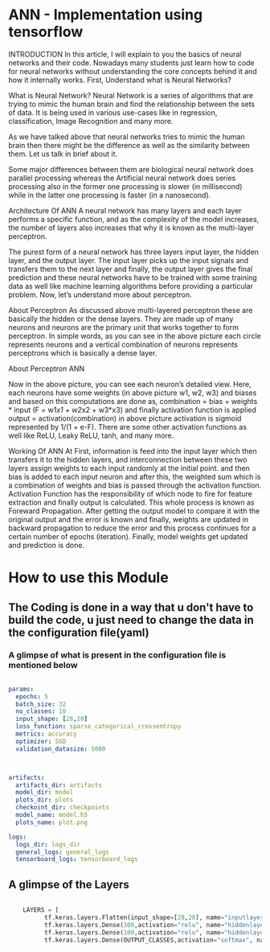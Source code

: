 # ANN - Implementation using tensorflow

INTRODUCTION
In this article, I will explain to you the basics of neural networks and their code. Nowadays many students just learn how to code for neural networks without understanding the core concepts behind it and how it internally works. First,  Understand what is Neural Networks?

What is Neural Network?
Neural Network is a series of algorithms that are trying to mimic the human brain and find the relationship between the sets of data. It is being used in various use-cases like in regression, classification, Image Recognition and many more.

As we have talked above that neural networks tries to mimic the human brain then there might be the difference as well as the similarity between them. Let us talk in brief about it.

Some major differences between them are biological neural network does parallel processing whereas the Artificial neural network does series processing also in the former one processing is slower (in millisecond) while in the latter one processing is faster (in a nanosecond).

Architecture Of ANN
A neural network has many layers and each layer performs a specific function, and as the complexity of the model increases, the number of layers also increases that why it is known as the multi-layer perceptron.

The purest form of a neural network has three layers input layer, the hidden layer, and the output layer. The input layer picks up the input signals and transfers them to the next layer and finally, the output layer gives the final prediction and these neural networks have to be trained with some training data as well like machine learning algorithms before providing a particular problem. Now, let’s understand more about perceptron.

About Perceptron
As discussed above multi-layered perceptron these are basically the hidden or the dense layers. They are made up of many neurons and neurons are the primary unit that works together to form perceptron. In simple words, as you can see in the above picture each circle represents neurons and a vertical combination of neurons represents perceptrons which is basically a dense layer.

About Perceptron ANN

Now in the above picture, you can see each neuron’s detailed view. Here, each neurons have some weights (in above picture w1, w2, w3) and biases and based on this computations are done as, combination = bias + weights * input (F = w1*x1 + w2*x2 + w3*x3) and finally activation function is applied output = activation(combination) in above picture activation is sigmoid represented by      1/(1 + e-F). There are some other activation functions as well like ReLU, Leaky ReLU, tanh, and many more.

Working Of ANN
At First, information is feed into the input layer which then transfers it to the hidden layers, and interconnection between these two layers assign weights to each input randomly at the initial point. and then bias is added to each input neuron and after this, the weighted sum which is a combination of weights and bias is passed through the activation function. Activation Function has the responsibility of which node to fire for feature extraction and finally output is calculated. This whole process is known as Foreward Propagation. After getting the output model to compare it with the original output and the error is known and finally, weights are updated in backward propagation to reduce the error and this process continues for a certain number of epochs (iteration). Finally, model weights get updated and prediction is done.


# How to use this Module

## The Coding is done in a way that u don't have to build the code, u just need to change the data in the configuration file(yaml)

### A glimpse of what is present in the configuration file is mentioned below

```yaml

params:
  epochs: 5
  batch_size: 32
  no_classes: 10
  input_shape: [28,28]
  loss_function: sparse_categorical_crossentropy
  metrics: accuracy
  optimizer: SGD
  validation_datasize: 5000



artifacts:
  artifacts_dir: artifacts
  model_dir: model
  plots_dir: plots
  checkoint_dir: checkpoints
  model_name: model.h5
  plots_name: plot.png

logs:
  logs_dir: logs_dir
  general_logs: general_logs
  tensorboard_logs: tensorboard_logs

```

## A glimpse of the Layers

```python

    LAYERS = [
          tf.keras.layers.Flatten(input_shape=[28,28], name="inputlayer"),
          tf.keras.layers.Dense(300,activation="relu", name="hiddenlayer1"),
          tf.keras.layers.Dense(100,activation="relu", name="hiddenlayer2"),
          tf.keras.layers.Dense(OUTPUT_CLASSES,activation="softmax", name="outputlayer")] 

```
